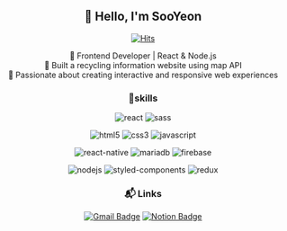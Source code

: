 <div align='center'>
  <h2>👋 Hello, I'm SooYeon</h2>
  
  [![Hits](https://hits.seeyoufarm.com/api/count/incr/badge.svg?url=https%3A%2F%2Fgithub.com%2Fsuyn04&count_bg=%230067FF&title_bg=%23BCD7FF&icon=&icon_color=%23E7E7E7&title=hits&edge_flat=false)](https://github.com/suyn04)

🔹 Frontend Developer | React & Node.js  
🔹 Built a recycling information website using map API  
🔹 Passionate about creating interactive and responsive web experiences  


### 💪skills
![react](https://img.shields.io/badge/React-20232A?style=flat-square&logo=react&logoColor=61DAFB)
![sass](https://img.shields.io/badge/Sass-CC6699?style=flat-square&logo=sass&logoColor=white)


![html5](https://img.shields.io/badge/HTML5-E34F26?style=flat-square&logo=html5&logoColor=white)
![css3](https://img.shields.io/badge/CSS3-1572B6?style=flat-square&logo=css3&logoColor=white)
![javascript](https://img.shields.io/badge/JavaScript-F7DF1E?style=flat-square&logo=JavaScript&logoColor=white)


![react-native](https://img.shields.io/badge/React_Native-20232A?style=flat-square&logo=react&logoColor=61DAFB)
![mariadb](https://img.shields.io/badge/MariaDB-003545?style=flat-square&logo=MariaDB&logoColor=white)
![firebase](https://img.shields.io/badge/Firebase-DD2C00?style=flat-square&logo=Firebase&logoColor=white)


![nodejs](https://img.shields.io/badge/Node.js-5FA04E?style=flat-square&logo=Node.js&logoColor=white)
![styled-components](https://img.shields.io/badge/styled--components-DB7093?style=flat-square&logo=styled-components&logoColor=white)
![redux](https://img.shields.io/badge/Redux-764ABC?style=flat-square&logo=Redux&logoColor=white)

### :mailbox_with_mail: Links
[![Gmail Badge](https://img.shields.io/badge/Gmail-d14836?style=flat-square&logo=Gmail&logoColor=white&link=mailto:soooyeondev@gmail.com)](mailto:soooyeondev@gmail.com)
[![Notion Badge](https://img.shields.io/badge/Notion-000000?style=flat-square&logo=Notion&logoColor=white&link=https://terrific-iodine-921.notion.site/17e4f5575e8a801cb92cc0beb1e66d17?pvs=4)](https://terrific-iodine-921.notion.site/17e4f5575e8a801cb92cc0beb1e66d17?pvs=4)

</div>
